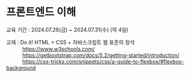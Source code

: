 # 프론트엔드 이해
교육 기간 : 2024.07.26(금) ~ 2024.07.31(수) (약 4일) 

교재 : Do it! HTML + CSS + 자바스크립트 웹 표준의 정석<br>
&nbsp;&nbsp;&nbsp;&nbsp;&nbsp;&nbsp;&nbsp;&nbsp;&nbsp;&nbsp;
https://www.w3schools.com/<br>
&nbsp;&nbsp;&nbsp;&nbsp;&nbsp;&nbsp;&nbsp;&nbsp;&nbsp;&nbsp;
https://getbootstrap.com/docs/5.2/getting-started/introduction/<br>
&nbsp;&nbsp;&nbsp;&nbsp;&nbsp;&nbsp;&nbsp;&nbsp;&nbsp;&nbsp;
https://css-tricks.com/snippets/css/a-guide-to-flexbox/#flexbox-background